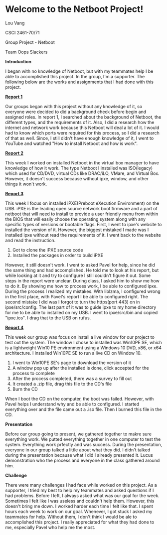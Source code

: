 # Welcome to the Netboot Project!

Lou Vang

CSCI 2461-70/71

Group Project - Netboot

Team Oops Slackers

**Introduction**

I began with no knowledge of Netboot, but with my teammates help I be able to
accomplished this project. In the group, I'm a supporter. The following below
are the works and assignments that I had done with this project.

**[Report 1](https://github.com/LouVang97/Week12/blob/master/Report%231.txt)**

Our groups began with this project without any knowledge of it, so everyone
were decided to did a background check before begin and assigned roles. In report 1, I searched
about the background of Netboot, the different types, and the requirements of
it. Also, I did a research how the internet and network work because this
Netboot will deal a lot of it. I would had to know which ports were required
for this process, so I did a research of that as well. Since, I still didn't
have enough knowledge of it, I went to YouTube and watched "How to install
Netboot and how is work".

**[Report 2](https://github.com/LouVang97/Week13/blob/master/Report%232.md)**

This week I worked on installed Netboot in the virtual box manager to have
knowledge of how it work. The type Netboot I installed was ISO(legacy) which
used for CD/DVD, virtual CDs like DRAC/iLO, VMare, and Virtual Box. However,
it doesn't success because without ipxe, window, and other things it won't
work.

**[Report 3](https://github.com/LouVang97/Week14/blob/master/Report3.md)**

This week I focus on installed iPXE(Preboot eXecution Environment) on the
USB. iPXE is the leading open source network boot firmware and a part of netboot
that will need to install to provide a user friendly menu from within the BIOS
that will easily choose the operating system along with any specific types of
versions or bootable flags. First, I went to ipxe's website to installed the
version of it. However, the biggest mistaked I made was I installed ipxe
without read the requirements of it. I went back to the website and read the
instruction.
1. Got to clone the iPXE source code
2. Installed the packages in order to build iPXE

However, it still doesn't work. I went to asked Pavel for help, since he did
the same thing and had accomplished. He told me to look at his report, but
while looking at it and try to configure I still couldn't figure it out. Some
steps in the report were unclear. During class, I asked him to show me how to
do it. By showing me how to process work, I be able to configured ipxe. During the
process I realized my mistakes. With liblzma, I configured wrong in the
first place, with Pavel's report I be able to configured right. The second
mistake I did was I forgot to turn the https(port 443) on in ipxe/src/config.
The last part of it was to guide ipxe to my home directory for me to be able to 
installed on my USB. I went to ipxe/src/bin and copied "ipxe.ios". I drag that to the USB
on rufus.

**[Report 4](https://github.com/LouVang97/Week15/blob/master/Report4.md)**

This week our group was focus on install a live window for our project to test
out the system. The window I chose to installed was Win10PE SE, which is a
lightweight Win10 PE environment using a Windows 10 DVD, x86, or x64
architecture. I installed Win10PE SE to run a live CD on Window 10.
1. I went to Win10PE SE's page to download the version of it
2. A window pop up after the installed is done, click accepted for the process
to complete
3. After the process completed, there was a survey to fill out
4. It created a .zip file, drag this file to the CD's file
5. Burn the CD

When I boot the CD on the computer, the boot was failed. However, with Pavel
helps I understand why and be able to configured. I started everything
over and the file came out a .iso file. Then I burned this file in the CD.

**Presentation** 

Before our group going to present, we gathered together to makre sure everything work. 
We putted everything together in one computer to test the system. Everything work 
prfectly and was success. During the presentation, everyone in our group talked a 
little about what they did. I didn't talked during the presentation because what I did
I already presented it. Lucus demonstration who the process and everyone in the class
gathered around him.

**Challenge**

There were  many challenges I had face while worked on this project. As a
supporter, I tried my best to help my teammates and asked questions if I had
problems. Before I left, I always asked what was our goal for the week.
Sometimes I felt like I was useless and couldn't help them. However,
this doesn't bring me down. I worked harder each time I felt like that. I spent
hours each week to work on our goal. Whenever, I got stuck I asked my
teammates for help. Without them, I don't think I would be ale to accomplished
this project. I really appreciated for what they had done to me, especially
Pavel who help me the most.
